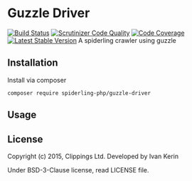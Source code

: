 Guzzle Driver
=============

[![Build Status](https://travis-ci.org/spiderling-php/guzzle-driver.svg?branch=master)](https://travis-ci.org/spiderling-php/guzzle-driver)
[![Scrutinizer Code Quality](https://scrutinizer-ci.com/g/spiderling-php/guzzle-driver/badges/quality-score.png?b=master)](https://scrutinizer-ci.com/g/spiderling-php/guzzle-driver/?branch=master)
[![Code Coverage](https://scrutinizer-ci.com/g/spiderling-php/guzzle-driver/badges/coverage.png?b=master)](https://scrutinizer-ci.com/g/spiderling-php/guzzle-driver/?branch=master)
[![Latest Stable Version](https://poser.pugx.org/spiderling-php/guzzle-driver/v/stable)](https://packagist.org/packages/spiderling-php/guzzle-driver)
A spiderling crawler using guzzle

Installation
------------

Install via composer

```
composer require spiderling-php/guzzle-driver
```

Usage
-----

License
-------

Copyright (c) 2015, Clippings Ltd. Developed by Ivan Kerin

Under BSD-3-Clause license, read LICENSE file.
